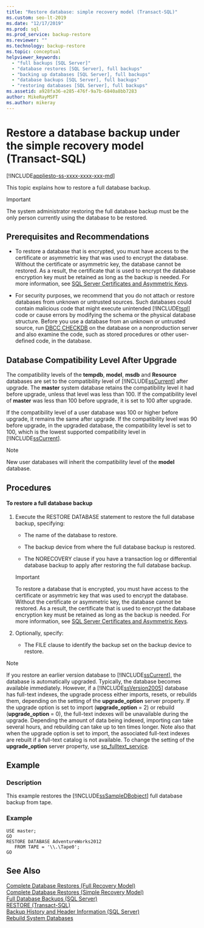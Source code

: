 ```yaml
---
title: "Restore database: simple recovery model (Transact-SQL)"
ms.custom: seo-lt-2019
ms.date: "12/17/2019"
ms.prod: sql
ms.prod_service: backup-restore
ms.reviewer: ""
ms.technology: backup-restore
ms.topic: conceptual
helpviewer_keywords: 
  - "full backups [SQL Server]"
  - "database restores [SQL Server], full backups"
  - "backing up databases [SQL Server], full backups"
  - "database backups [SQL Server], full backups"
  - "restoring databases [SQL Server], full backups"
ms.assetid: a928fa36-e285-476f-9a7b-6840a8bb7283
author: MikeRayMSFT
ms.author: mikeray
---
```

# Restore a database backup under the simple recovery model (Transact-SQL)

[!INCLUDE[appliesto-ss-xxxx-xxxx-xxx-md](../../includes/appliesto-ss-xxxx-xxxx-xxx-md.md)]

  This topic explains how to restore a full database backup.  
  
> [!IMPORTANT]  
>  The system administrator restoring the full database backup must be the only person currently using the database to be restored.  
  
## Prerequisites and Recommendations  
  
-   To restore a database that is encrypted, you must have access to the certificate or asymmetric key that was used to encrypt the database. Without the certificate or asymmetric key, the database cannot be restored. As a result, the certificate that is used to encrypt the database encryption key must be retained as long as the backup is needed. For more information, see [SQL Server Certificates and Asymmetric Keys](../../relational-databases/security/sql-server-certificates-and-asymmetric-keys.md).  
  
-   For security purposes, we recommend that you do not attach or restore databases from unknown or untrusted sources. Such databases could contain malicious code that might execute unintended [!INCLUDE[tsql](../../includes/tsql-md.md)] code or cause errors by modifying the schema or the physical database structure. Before you use a database from an unknown or untrusted source, run [DBCC CHECKDB](../../t-sql/database-console-commands/dbcc-checkdb-transact-sql.md) on the database on a nonproduction server and also examine the code, such as stored procedures or other user-defined code, in the database.  
  
## Database Compatibility Level After Upgrade  
 The compatibility levels of the **tempdb**, **model**, **msdb** and **Resource** databases are set to the compatibility level of [!INCLUDE[ssCurrent](../../includes/sscurrent-md.md)] after upgrade. The **master** system database retains the compatibility level it had before upgrade, unless that level was less than 100. If the compatibility level of **master** was less than 100 before upgrade, it is set to 100 after upgrade.  
  
 If the compatibility level of a user database was 100 or higher before upgrade, it remains the same after upgrade. If the compatibility level was 90 before upgrade, in the upgraded database, the compatibility level is set to 100, which is the lowest supported compatibility level in [!INCLUDE[ssCurrent](../../includes/sscurrent-md.md)].  
  
> [!NOTE]  
>  New user databases will inherit the compatibility level of the **model** database.  
  
## Procedures  
  
#### To restore a full database backup  
  
1.  Execute the RESTORE DATABASE statement to restore the full database backup, specifying:  
  
    -   The name of the database to restore.  
  
    -   The backup device from where the full database backup is restored.  
  
    -   The NORECOVERY clause if you have a transaction log or differential database backup to apply after restoring the full database backup.  
  
    > [!IMPORTANT]  
    >  To restore a database that is encrypted, you must have access to the certificate or asymmetric key that was used to encrypt the database. Without the certificate or asymmetric key, the database cannot be restored. As a result, the certificate that is used to encrypt the database encryption key must be retained as long as the backup is needed. For more information, see [SQL Server Certificates and Asymmetric Keys](../../relational-databases/security/sql-server-certificates-and-asymmetric-keys.md).  
  
2.  Optionally, specify:  
  
    -   The FILE clause to identify the backup set on the backup device to restore.  
  
> [!NOTE]  
>  If you restore an earlier version database to [!INCLUDE[ssCurrent](../../includes/sscurrent-md.md)], the database is automatically upgraded. Typically, the database becomes available immediately. However, if a [!INCLUDE[ssVersion2005](../../includes/ssversion2005-md.md)] database has full-text indexes, the upgrade process either imports, resets, or rebuilds them, depending on the setting of the  **upgrade_option** server property. If the upgrade option is set to import (**upgrade_option** = 2) or rebuild (**upgrade_option** = 0), the full-text indexes will be unavailable during the upgrade. Depending the amount of data being indexed, importing can take several hours, and rebuilding can take up to ten times longer. Note also that when the upgrade option is set to import, the associated full-text indexes are rebuilt if a full-text catalog is not available. To change the setting of the **upgrade_option** server property, use [sp_fulltext_service](../../relational-databases/system-stored-procedures/sp-fulltext-service-transact-sql.md).  
  
## Example  
  
### Description  
 This example restores the [!INCLUDE[ssSampleDBobject](../../includes/sssampledbobject-md.md)] full database backup from tape.  
  
### Example  
  
```  
USE master;  
GO  
RESTORE DATABASE AdventureWorks2012  
   FROM TAPE = '\\.\Tape0';  
GO  
```  
  
## See Also  
 [Complete Database Restores &#40;Full Recovery Model&#41;](../../relational-databases/backup-restore/complete-database-restores-full-recovery-model.md)   
 [Complete Database Restores &#40;Simple Recovery Model&#41;](../../relational-databases/backup-restore/complete-database-restores-simple-recovery-model.md)   
 [Full Database Backups &#40;SQL Server&#41;](../../relational-databases/backup-restore/full-database-backups-sql-server.md)   
 [RESTORE &#40;Transact-SQL&#41;](../../t-sql/statements/restore-statements-transact-sql.md)   
 [Backup History and Header Information &#40;SQL Server&#41;](../../relational-databases/backup-restore/backup-history-and-header-information-sql-server.md)   
 [Rebuild System Databases](../../relational-databases/databases/rebuild-system-databases.md)  
  
  
